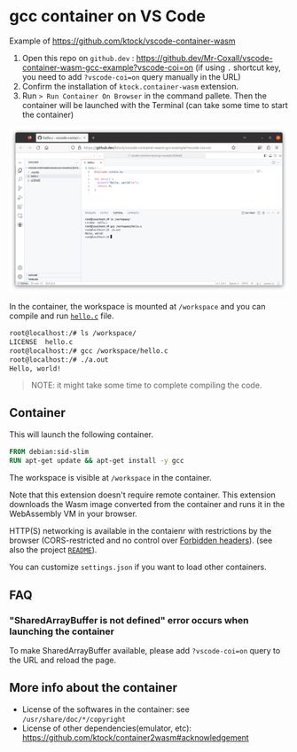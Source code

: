 # gcc container on VS Code

Example of https://github.com/ktock/vscode-container-wasm

1. Open this repo on `github.dev` : https://github.dev/Mr-Coxall/vscode-container-wasm-gcc-example?vscode-coi=on (if using `.` shortcut key, you need to add `?vscode-coi=on` query manually in the URL)
2. Confirm the installation of `ktock.container-wasm` extension.
3. Run `> Run Container On Browser` in the command pallete. Then the container will be launched with the Terminal (can take some time to start the container)

![Container on browser](./docs/vscode-container-wasm-gcc.png)

In the container, the workspace is mounted at `/workspace` and you can compile and run [`hello.c`](./hello.c) file.

```console
root@localhost:/# ls /workspace/
LICENSE  hello.c
root@localhost:/# gcc /workspace/hello.c
root@localhost:/# ./a.out
Hello, world!
```

> NOTE: it might take some time to complete compiling the code.

## Container

This will launch the following container.

```dockerfile
FROM debian:sid-slim
RUN apt-get update && apt-get install -y gcc
```

The workspace is visible at `/workspace` in the container.

Note that this extension doesn't require remote container.
This extension downloads the Wasm image converted from the container and runs it in the WebAssembly VM in your browser.

HTTP(S) networking is available in the contaienr with restrictions by the browser (CORS-restricted and no control over [Forbidden headers](https://developer.mozilla.org/en-US/docs/Glossary/Forbidden_header_name)). (see also the project [`README`](../README.md)).

You can customize `settings.json` if you want to load other containers.

## FAQ

### "SharedArrayBuffer is not defined" error occurs when launching the container

To make SharedArrayBuffer available, please add `?vscode-coi=on` query to the URL and reload the page.

## More info about the container

- License of the softwares in the container: see `/usr/share/doc/*/copyright`
- License of other dependencies(emulator, etc): https://github.com/ktock/container2wasm#acknowledgement
